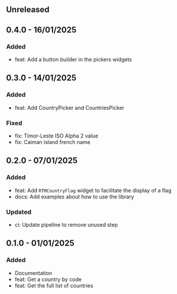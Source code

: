 ## Unreleased


## 0.4.0 - 16/01/2025
### Added
- feat: Add a button builder in the pickers widgets

## 0.3.0 - 14/01/2025
### Added
- feat: Add CountryPicker and CountriesPicker

### Fixed
- fix: Timor-Leste ISO Alpha 2 value
- fix: Caiman island french name

## 0.2.0 - 07/01/2025
### Added
- feat: Add `RTMCountryFlag` widget to facilitate the display of a flag
- docs: Add examples about how to use the library

### Updated
- ci: Update pipeline to remove unused step

## 0.1.0 - 01/01/2025
### Added
- Documentation
- feat: Get a country by code
- feat: Get the full list of countries
